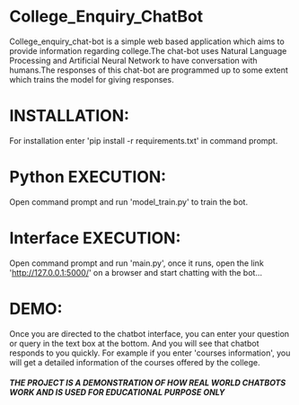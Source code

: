 # College_Enquiry_ChatBot
College_enquiry_chat-bot is a simple web based application which aims to provide information regarding college.The chat-bot uses Natural Language Processing and Artificial Neural Network to have conversation with humans.The responses of this chat-bot are programmed up to some extent which trains the model for giving responses. 

# INSTALLATION: 
For installation enter 'pip install -r requirements.txt' in command prompt.

# Python EXECUTION: 
Open command prompt and run 'model_train.py' to train the bot.

# Interface EXECUTION: 
Open command prompt and run 'main.py', once it runs, open the link 'http://127.0.0.1:5000/' on a browser and start chatting with the bot...


# DEMO: 
Once you are directed to the chatbot interface, you can enter your question or query in the text box at the bottom. And you will see that chatbot responds to you quickly. For example if you enter 'courses information', you will get a detailed information of the courses offered by the college.   

###### **THE PROJECT IS A DEMONSTRATION OF HOW REAL WORLD CHATBOTS WORK AND IS USED FOR EDUCATIONAL PURPOSE ONLY**
